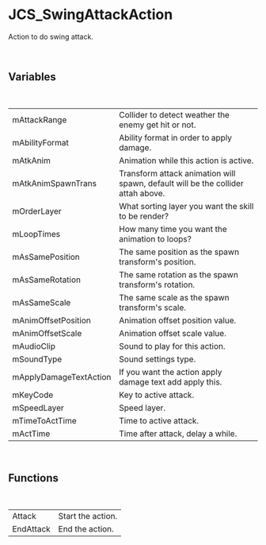 <div id="content-header">
  <h1>JCS_SwingAttackAction</h1>
</div>

<p>
  Action to do swing attack.
</p>


<br/>
<h2>Variables</h2>
<br/>

<table>
  <tr>
    <td>mAttackRange</td>
    <td>Collider to detect weather the enemy get hit or not.</td>
  </tr>
  <tr>
    <td>mAbilityFormat</td>
    <td>Ability format in order to apply damage.</td>
  </tr>
  <tr>
    <td>mAtkAnim</td>
    <td>Animation while this action is active.</td>
  </tr>
  <tr>
    <td>mAtkAnimSpawnTrans</td>
    <td>
      Transform attack animation will spawn, default will be the
      collider attah above.
    </td>
  </tr>
  <tr>
    <td>mOrderLayer</td>
    <td>What sorting layer you want the skill to be render?</td>
  </tr>
  <tr>
    <td>mLoopTimes</td>
    <td>How many time you want the animation to loops?</td>
  </tr>
  <tr>
    <td>mAsSamePosition</td>
    <td>The same position as the spawn transform's position.</td>
  </tr>
  <tr>
    <td>mAsSameRotation</td>
    <td>The same rotation as the spawn transform's rotation.</td>
  </tr>
  <tr>
    <td>mAsSameScale</td>
    <td>The same scale as the spawn transform's scale.</td>
  </tr>
  <tr>
    <td>mAnimOffsetPosition</td>
    <td>Animation offset position value.</td>
  </tr>
  <tr>
    <td>mAnimOffsetScale</td>
    <td>Animation offset scale value.</td>
  </tr>
  <tr>
    <td>mAudioClip</td>
    <td>Sound to play for this action.</td>
  </tr>
  <tr>
    <td>mSoundType</td>
    <td>Sound settings type.</td>
  </tr>
  <tr>
    <td>mApplyDamageTextAction</td>
    <td>If you want the action apply damage text add apply this.</td>
  </tr>
  <tr>
    <td>mKeyCode</td>
    <td>Key to active attack.</td>
  </tr>
  <tr>
    <td>mSpeedLayer</td>
    <td>Speed layer.</td>
  </tr>
  <tr>
    <td>mTimeToActTime</td>
    <td>Time to active attack.</td>
  </tr>
  <tr>
    <td>mActTime</td>
    <td>Time after attack, delay a while.</td>
  </tr>
</table>


<br/>
<h2>Functions</h2>
<br/>

<table>
  <tr>
    <td>Attack</td>
    <td>Start the action.</td>
  </tr>
  <tr>
    <td>EndAttack</td>
    <td>End the action.</td>
  </tr>
</table>
